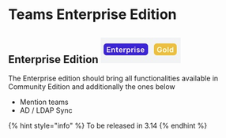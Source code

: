 # Teams Enterprise Edition

## Enterprise Edition ![](../../../../.gitbook/assets/image%20%28326%29.png) 

The Enterprise edition should bring all functionalities available in Community Edition and additionally the ones below  


* Mention teams
* AD / LDAP Sync

{% hint style="info" %}
To be released in 3.14
{% endhint %}

